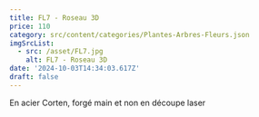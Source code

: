 ```yaml
---
title: FL7 - Roseau 3D
price: 110
category: src/content/categories/Plantes-Arbres-Fleurs.json
imgSrcList:
  - src: /asset/FL7.jpg
    alt: FL7 - Roseau 3D
date: '2024-10-03T14:34:03.617Z'
draft: false
---
```



En acier Corten, forgé main et non en découpe laser
